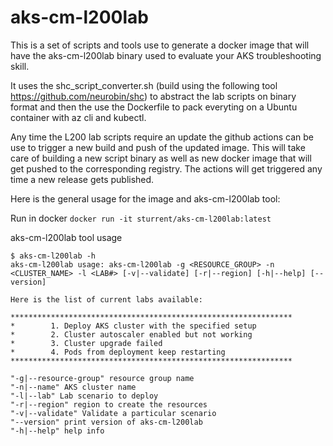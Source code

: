 # aks-cm-l200lab

This is a set of scripts and tools use to generate a docker image that will have the aks-cm-l200lab binary used to evaluate your AKS troubleshooting skill.

It uses the shc_script_converter.sh (build using the following tool https://github.com/neurobin/shc) to abstract the lab scripts on binary format and then the use the Dockerfile to pack everyting on a Ubuntu container with az cli and kubectl.

Any time the L200 lab scripts require an update the github actions can be use to trigger a new build and push of the updated image.
This will take care of building a new script binary as well as new docker image that will get pushed to the corresponding registry.
The actions will get triggered any time a new release gets published.

Here is the general usage for the image and aks-cm-l200lab tool:

Run in docker
```docker run -it sturrent/aks-cm-l200lab:latest```

aks-cm-l200lab tool usage
```
$ aks-cm-l200lab -h
aks-cm-l200lab usage: aks-cm-l200lab -g <RESOURCE_GROUP> -n <CLUSTER_NAME> -l <LAB#> [-v|--validate] [-r|--region] [-h|--help] [--version]

Here is the list of current labs available:

***************************************************************
*        1. Deploy AKS cluster with the specified setup
*        2. Cluster autoscaler enabled but not working
*        3. Cluster upgrade failed
*        4. Pods from deployment keep restarting
***************************************************************

"-g|--resource-group" resource group name
"-n|--name" AKS cluster name
"-l|--lab" Lab scenario to deploy
"-r|--region" region to create the resources
"-v|--validate" Validate a particular scenario
"--version" print version of aks-cm-l200lab
"-h|--help" help info
```
